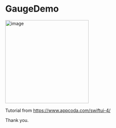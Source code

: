 # GaugeDemo

<img width="263" alt="image" src="https://user-images.githubusercontent.com/3993516/173279812-45a700aa-a83c-460b-95b5-57d88183268f.png">

Tutorial from https://www.appcoda.com/swiftui-4/

Thank you.
